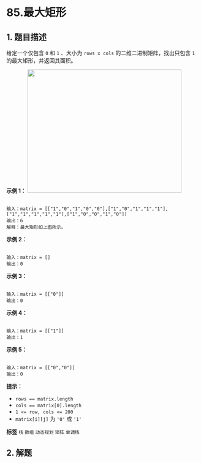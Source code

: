 # 85.最大矩形

## 1. 题目描述

给定一个仅包含 `0` 和 `1` 、大小为 `rows x cols` 的二维二进制矩阵，找出只包含 `1` 的最大矩形，并返回其面积。

 

 **示例 1：** 
<img alt="" src="https://assets.leetcode.com/uploads/2020/09/14/maximal.jpg" style="width: 402px; height: 322px;" />
```

输入：matrix = [["1","0","1","0","0"],["1","0","1","1","1"],["1","1","1","1","1"],["1","0","0","1","0"]]
输出：6
解释：最大矩形如上图所示。

```
 **示例 2：** 

```

输入：matrix = []
输出：0

```
 **示例 3：** 

```

输入：matrix = [["0"]]
输出：0

```
 **示例 4：** 

```

输入：matrix = [["1"]]
输出：1

```
 **示例 5：** 

```

输入：matrix = [["0","0"]]
输出：0

```
 

 **提示：** 
-  `rows == matrix.length` 
-  `cols == matrix[0].length` 
-  `1 <= row, cols <= 200` 
-  `matrix[i][j]` 为 `'0'` 或 `'1'` 
 
**标签**
`栈` `数组` `动态规划` `矩阵` `单调栈` 


## 2. 解题

